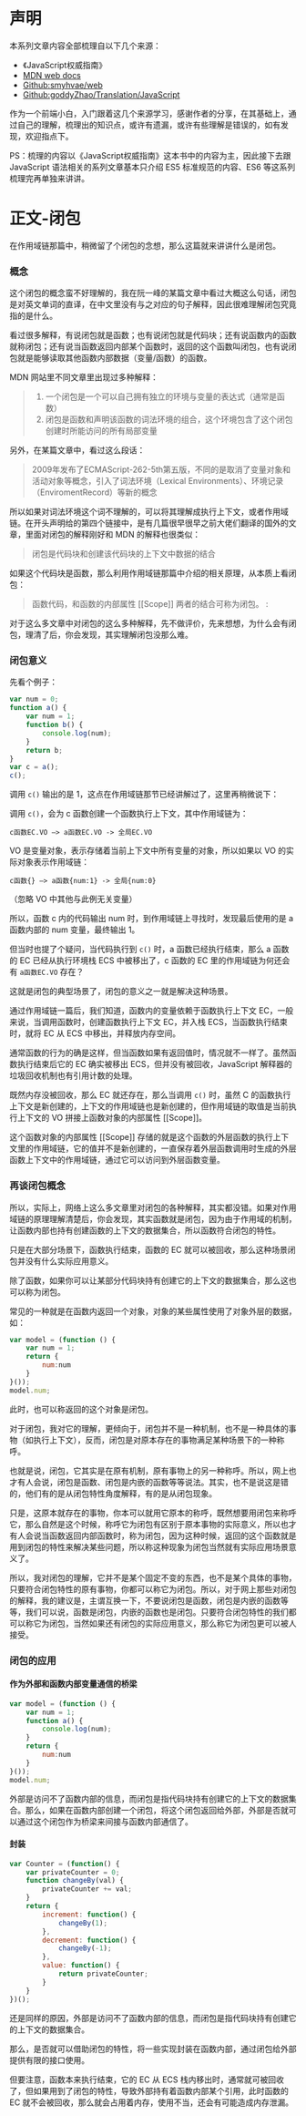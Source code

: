 # 声明

本系列文章内容全部梳理自以下几个来源：

- 《JavaScript权威指南》
- [MDN web docs](https://developer.mozilla.org/zh-CN/docs/Web)
- [Github:smyhvae/web](https://github.com/smyhvae/Web)
- [Github:goddyZhao/Translation/JavaScript](https://github.com/goddyZhao/Translation/tree/master/JavaScript)

作为一个前端小白，入门跟着这几个来源学习，感谢作者的分享，在其基础上，通过自己的理解，梳理出的知识点，或许有遗漏，或许有些理解是错误的，如有发现，欢迎指点下。

PS：梳理的内容以《JavaScript权威指南》这本书中的内容为主，因此接下去跟 JavaScript 语法相关的系列文章基本只介绍 ES5 标准规范的内容、ES6 等这系列梳理完再单独来讲讲。

# 正文-闭包

在作用域链那篇中，稍微留了个闭包的念想，那么这篇就来讲讲什么是闭包。

### 概念

这个闭包的概念蛮不好理解的，我在阮一峰的某篇文章中看过大概这么句话，闭包是对英文单词的直译，在中文里没有与之对应的句子解释，因此很难理解闭包究竟指的是什么。

看过很多解释，有说闭包就是函数；也有说闭包就是代码块；还有说函数内的函数就称闭包；还有说当函数返回内部某个函数时，返回的这个函数叫闭包，也有说闭包就是能够读取其他函数内部数据（变量/函数）的函数。

MDN 网站里不同文章里出现过多种解释：

> 1. 一个闭包是一个可以自己拥有独立的环境与变量的表达式（通常是函数） 
> 2. 闭包是函数和声明该函数的词法环境的组合，这个环境包含了这个闭包创建时所能访问的所有局部变量 

另外，在某篇文章中，看过这么段话：

> 2009年发布了ECMAScript-262-5th第五版，不同的是取消了变量对象和活动对象等概念，引入了词法环境（Lexical Environments）、环境记录（EnviromentRecord）等新的概念 

所以如果对词法环境这个词不理解的，可以将其理解成执行上下文，或者作用域链。在开头声明给的第四个链接中，是有几篇很早很早之前大佬们翻译的国外的文章，里面对闭包的解释刚好和 MDN 的解释也很类似：

> 闭包是代码块和创建该代码块的上下文中数据的结合

如果这个代码块是函数，那么利用作用域链那篇中介绍的相关原理，从本质上看闭包：

> 函数代码，和函数的内部属性 [[Scope]] 两者的结合可称为闭包。 :

对于这么多文章中对闭包的这么多种解释，先不做评价，先来想想，为什么会有闭包，理清了后，你会发现，其实理解闭包没那么难。

### 闭包意义

先看个例子： 

```javascript
var num = 0;
function a() {
    var num = 1;
    function b() {
        console.log(num);
    }
    return b;
}
var c = a();
c();
```

调用 `c()` 输出的是 1，这点在作用域链那节已经讲解过了，这里再稍微说下：

调用 `c()`，会为 c 函数创建一个函数执行上下文，其中作用域链为：

`c函数EC.VO –> a函数EC.VO -> 全局EC.VO`

VO 是变量对象，表示存储着当前上下文中所有变量的对象，所以如果以 VO 的实际对象表示作用域链：

`c函数{} –> a函数{num:1} -> 全局{num:0}`

（忽略 VO 中其他与此例无关变量）

所以，函数 c 内的代码输出 num 时，到作用域链上寻找时，发现最后使用的是 a 函数内部的 num 变量，最终输出 1。

但当时也提了个疑问，当代码执行到 `c()` 时，a 函数已经执行结束，那么 a 函数的 EC 已经从执行环境栈 ECS 中被移出了，c 函数的 EC 里的作用域链为何还会有 `a函数EC.VO` 存在？

这就是闭包的典型场景了，闭包的意义之一就是解决这种场景。

通过作用域链一篇后，我们知道，函数内的变量依赖于函数执行上下文 EC，一般来说，当调用函数时，创建函数执行上下文 EC，并入栈 ECS，当函数执行结束时，就将 EC 从 ECS 中移出，并释放内存空间。

通常函数的行为的确是这样，但当函数如果有返回值时，情况就不一样了。虽然函数执行结束后它的 EC 确实被移出 ECS，但并没有被回收，JavaScript 解释器的垃圾回收机制也有引用计数的处理。

既然内存没被回收，那么 EC 就还存在，那么当调用 `c()` 时，虽然 C 的函数执行上下文是新创建的，上下文的作用域链也是新创建的，但作用域链的取值是当前执行上下文的 VO 拼接上函数对象的内部属性 [[Scope]]。

这个函数对象的内部属性 [[Scope]] 存储的就是这个函数的外层函数的执行上下文里的作用域链，它的值并不是新创建的，一直保存着外层函数调用时生成的外层函数上下文中的作用域链，通过它可以访问到外层函数变量。

### 再谈闭包概念

所以，实际上，网络上这么多文章里对闭包的各种解释，其实都没错。如果对作用域链的原理理解清楚后，你会发现，其实函数就是闭包，因为由于作用域的机制，让函数内部也持有创建函数的上下文的数据集合，所以函数符合闭包的特性。

只是在大部分场景下，函数执行结束，函数的 EC 就可以被回收，那么这种场景闭包并没有什么实际应用意义。

除了函数，如果你可以让某部分代码块持有创建它的上下文的数据集合，那么这也可以称为闭包。

常见的一种就是在函数内返回一个对象，对象的某些属性使用了对象外层的数据，如：

```javascript
var model = (function () {
    var num = 1;
    return {
        num:num
    }
}());
model.num;
```

此时，也可以称返回的这个对象是闭包。

对于闭包，我对它的理解，更倾向于，闭包并不是一种机制，也不是一种具体的事物（如执行上下文），反而，闭包是对原本存在的事物满足某种场景下的一种称呼。

也就是说，闭包，它其实是在原有机制，原有事物上的另一种称呼。所以，网上也才有人会说，闭包是函数、闭包是内嵌的函数等等说法。其实，也不是说这是错的，他们有的是从闭包特性角度解释，有的是从闭包现象。

只是，这原本就存在的事物，你本可以就用它原本的称呼，既然想要用闭包来称呼它，那么自然是这个时候，称呼它为闭包有区别于原本事物的实际意义，所以也才有人会说当函数返回内部函数时，称为闭包，因为这种时候，返回的这个函数就是用到闭包的特性来解决某些问题，所以称这种现象为闭包当然就有实际应用场景意义了。

所以，我对闭包的理解，它并不是某个固定不变的东西，也不是某个具体的事物，只要符合闭包特性的原有事物，你都可以称它为闭包。所以，对于网上那些对闭包的解释，我的建议是，主谓互换一下，不要说闭包是函数，闭包是内嵌的函数等等，我们可以说，函数是闭包，内嵌的函数也是闭包。只要符合闭包特性的我们都可以称它为闭包，当然如果还有闭包的实际应用意义，那么称它为闭包更可以被人接受。

### 闭包的应用

#### 作为外部和函数内部变量通信的桥梁

```javascript
var model = (function () {
    var num = 1;
    function a() {
        console.log(num);
    }
    return {
        num:num
    }
}());
model.num;
```

外部是访问不了函数内部的信息，而闭包是指代码块持有创建它的上下文的数据集合。那么，如果在函数内部创建一个闭包，将这个闭包返回给外部，外部是否就可以通过这个闭包作为桥梁来间接与函数内部通信了。 

#### 封装

```javascript
var Counter = (function() {
    var privateCounter = 0;
    function changeBy(val) {
        privateCounter += val;
    }
    return {
        increment: function() {
            changeBy(1);
        },
        decrement: function() {
            changeBy(-1);
        },
        value: function() {
            return privateCounter;
        }
    }
})();
```

还是同样的原因，外部是访问不了函数内部的信息，而闭包是指代码块持有创建它的上下文的数据集合。

那么，是否就可以借助闭包的特性，将一些实现封装在函数内部，通过闭包给外部提供有限的接口使用。

但要注意，函数本来执行结束，它的 EC 从 ECS 栈内移出时，通常就可被回收了，但如果用到了闭包的特性，导致外部持有着函数内部某个引用，此时函数的 EC 就不会被回收，那么就会占用着内存，使用不当，还会有可能造成内存泄漏。